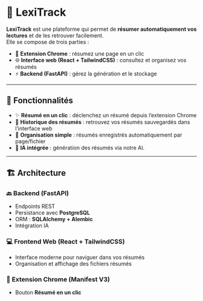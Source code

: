 # 📖 LexiTrack

**LexiTrack** est une plateforme qui permet de **résumer automatiquement vos lectures** et de les retrouver facilement.  
Elle se compose de trois parties :  

- 🧩 **Extension Chrome** : résumez une page en un clic  
- 🌐 **Interface web (React + TailwindCSS)** : consultez et organisez vos résumés  
- ⚡ **Backend (FastAPI)** : gérez la génération et le stockage  

---

## 🚀 Fonctionnalités

- ✨ **Résumé en un clic** : déclenchez un résumé depuis l’extension Chrome  
- 📜 **Historique des résumés** : retrouvez vos résumés sauvegardés dans l’interface web  
- 📂 **Organisation simple** : résumés enregistrés automatiquement par page/fichier  
- 🤖 **IA intégrée** : génération des résumés via notre AI.

---

## 🏗️ Architecture

### 🔙 Backend (FastAPI)
- Endpoints REST  
- Persistance avec **PostgreSQL**  
- ORM : **SQLAlchemy + Alembic**  
- Intégration IA  

### 💻 Frontend Web (React + TailwindCSS)
- Interface moderne pour naviguer dans vos résumés  
- Organisation et affichage des fichiers résumés  

### 🧩 Extension Chrome (Manifest V3)
- Bouton **Résumé en un clic**  
